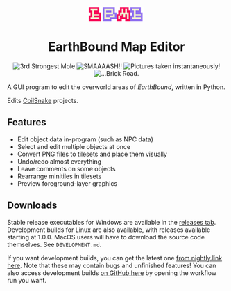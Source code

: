 <div align="center">
<img alt="EBME" src=https://github.com/Supremekirb/EBME/blob/main/assets/logos/logo.png?raw=true>
<h1 align="center">EarthBound Map Editor</h1>
<img alt="3rd Strongest Mole" src="https://img.shields.io/badge/3rd-Strongest_Mole-gold">
<img alt="SMAAAASH!!" src="https://img.shields.io/badge/SMAAAASH!!-blue">
<img alt="Pictures taken instantaneously!" src="https://img.shields.io/badge/Pictures_taken-instantaneously!-forestgreen">
<img alt="...Brick Road." src="https://img.shields.io/badge/...-Brick_Road.-orangered">
</div>

A GUI program to edit the overworld areas of _EarthBound_, written in Python.

Edits [CoilSnake](https://github.com/pk-hack/CoilSnake) projects.

## Features

* Edit object data in-program (such as NPC data)
* Select and edit multiple objects at once
* Convert PNG files to tilesets and place them visually
* Undo/redo almost everything
* Leave comments on some objects
* Rearrange minitiles in tilesets
* Preview foreground-layer graphics

## Downloads

Stable release executables for Windows are available in the [releases tab](https://githubD.com/Supremekirb/EBME/releases).
Development builds for Linux are also available, with releases available starting at 1.0.0.
MacOS users will have to download the source code themselves. See `DEVELOPMENT.md`.

If you want development builds, you can get the latest one [from nightly.link here](https://nightly.link/Supremekirb/EBME/workflows/build_push/main). Note that these may contain bugs and unfinished features! You can also access development builds [on GitHub here](https://github.com/Supremekirb/EBME/actions) by opening the workflow run you want.
